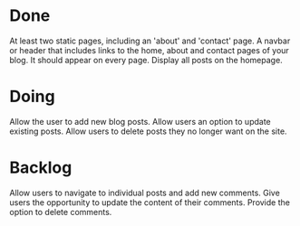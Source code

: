 # Done
At least two static pages, including an 'about' and 'contact' page.
A navbar or header that includes links to the home, about and contact pages of your blog. It should appear on every page.
Display all posts on the homepage.

# Doing

Allow the user to add new blog posts.
Allow users an option to update existing posts.
Allow users to delete posts they no longer want on the site.

# Backlog

Allow users to navigate to individual posts and add new comments.
Give users the opportunity to update the content of their comments.
Provide the option to delete comments.
